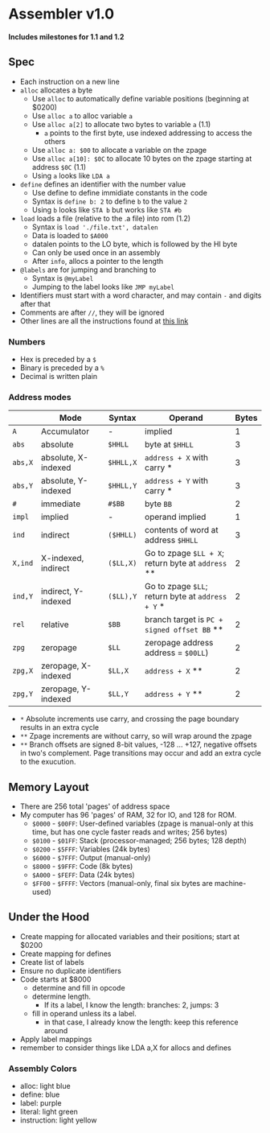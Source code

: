 
# Assembler v1.0
#### Includes milestones for 1.1 and 1.2
## Spec
- Each instruction on a new line
- `alloc` allocates a byte
    - Use `alloc` to automatically define variable positions (beginning at $0200)
    - Use `alloc a` to alloc variable `a`
    - Use `alloc a[2]` to allocate two bytes to variable `a` (1.1)
      - `a` points to the first byte, use indexed addressing to access the others
    - Use `alloc a: $00` to allocate a variable on the zpage
    - Use `alloc a[10]: $0C` to allocate 10 bytes on the zpage starting at address `$0C` (1.1)
    - Using `a` looks like `LDA a`
- `define` defines an identifier with the number value
    - Use define to define immidiate constants in the code
    - Syntax is `define b: 2` to define `b` to the value `2`
    - Using `b` looks like `STA b` but works like `STA #b`
- `load` loads a file (relative to the .a file) into rom (1.2)
  - Syntax is `load './file.txt', datalen`
  - Data is loaded to `$A000`
  - datalen points to the LO byte, which is followed by the HI byte
  - Can only be used once in an assembly
  - After `info`, allocs a pointer to the length
- `@labels` are for jumping and branching to
    - Syntax is `@myLabel`
    - Jumping to the label looks like `JMP myLabel`
- Identifiers must start with a word character, and may contain `-` and digits after that
- Comments are after `//`, they will be ignored
- Other lines are all the instructions found at [this link](masswerk.at/6502/6502_instruction_set.html)

### Numbers
  - Hex is preceded by a `$`
  - Binary is preceded by a `%`
  - Decimal is written plain

### Address modes
|         | Mode                | Syntax    | Operand                                            | Bytes |
| ---     | ---                 | ---       | ---                                                | ---   |
| `A`     |	Accumulator	        | -         | implied                                            | 1     |
| `abs`   |	absolute	          | `$HHLL`   | byte at `$HHLL`                                    | 3     |
| `abs,X` |	absolute, X-indexed	| `$HHLL,X` | `address + X` with carry *                         | 3     |
| `abs,Y` |	absolute, Y-indexed	| `$HHLL,Y` | `address + Y` with carry *                         | 3     |
| `#`     |	immediate	          | `#$BB`    | byte `BB`                                          | 2     |
| `impl`  |	implied	            | -	        | operand implied                                    | 1     |
| `ind`   |	indirect	          | `($HHLL)` | contents of word at address `$HHLL`                | 3     |
| `X,ind` |	X-indexed, indirect	| `($LL,X)` | Go to zpage `$LL + X`; return byte at `address` ** | 2     |
| `ind,Y` |	indirect, Y-indexed	| `($LL),Y` | Go to zpage `$LL`; return byte at `address + Y` *  | 2     |
| `rel`   |	relative	          | `$BB`     | branch target is `PC + signed offset BB` **        | 2     |
| `zpg`   |	zeropage	          | `$LL`     | zeropage address address = `$00LL`)                | 2     |
| `zpg,X` |	zeropage, X-indexed	| `$LL,X`   | `address + X` **                                   | 2     |
| `zpg,Y` |	zeropage, Y-indexed	| `$LL,Y`   | `address + Y` **                                   | 2     |

- `*`
  Absolute increments use carry, and crossing the page boundary results in an extra cycle
- `**`
  Zpage increments are without carry, so will wrap around the zpage
- `**`
  Branch offsets are signed 8-bit values, -128 ... +127, negative offsets in two's complement.
  Page transitions may occur and add an extra cycle to the exucution.

## Memory Layout
- There are 256 total 'pages' of address space
- My computer has 96 'pages' of RAM, 32 for IO, and 128 for ROM.
  - `$0000` - `$00FF`: User-defined variables (zpage is manual-only at this time, but has one cycle faster reads and writes; 256 bytes)
  - `$0100` - `$01FF`: Stack (processor-managed; 256 bytes; 128 depth)
  - `$0200` - `$5FFF`: Variables (24k bytes)
  - `$6000` - `$7FFF`: Output (manual-only)
  - `$8000` - `$9FFF`: Code (8k bytes)
  - `$A000` - `$FEFF`: Data (24k bytes)
  - `$FF00` - `$FFFF`: Vectors (manual-only, final six bytes are machine-used)

## Under the Hood
- Create mapping for allocated variables and their positions; start at $0200
- Create mapping for defines
- Create list of labels
- Ensure no duplicate identifiers
- Code starts at $8000
  - determine and fill in opcode
  - determine length. 
    - If its a label, I know the length: branches: 2, jumps: 3
  - fill in operand unless its a label. 
    - in that case, I already know the length: keep this reference around
- Apply label mappings
- remember to consider things like LDA a,X for allocs and defines

### Assembly Colors
- alloc: light blue
- define: blue
- label: purple
- literal: light green
- instruction: light yellow